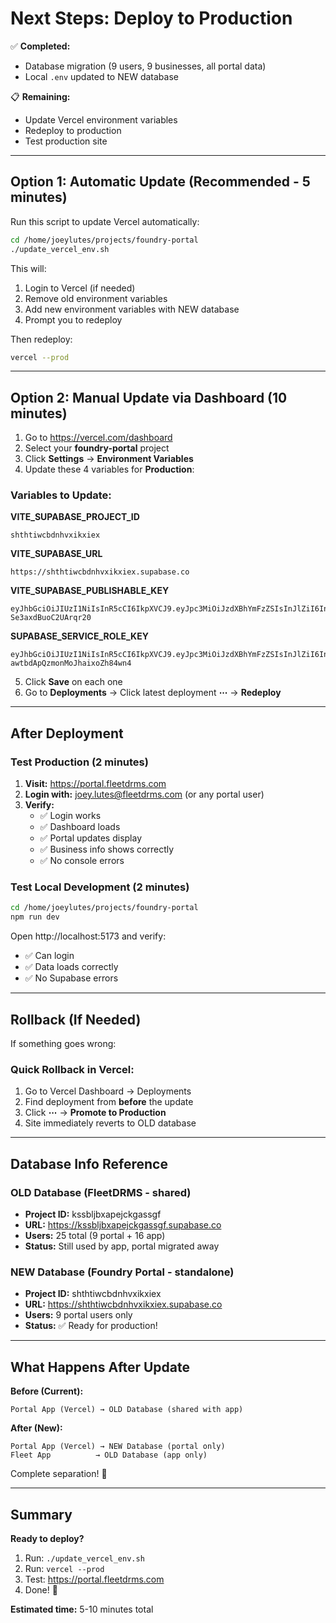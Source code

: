 # Next Steps: Deploy to Production

✅ **Completed:**
- Database migration (9 users, 9 businesses, all portal data)
- Local `.env` updated to NEW database

📋 **Remaining:**
- Update Vercel environment variables
- Redeploy to production
- Test production site

---

## Option 1: Automatic Update (Recommended - 5 minutes)

Run this script to update Vercel automatically:

```bash
cd /home/joeylutes/projects/foundry-portal
./update_vercel_env.sh
```

This will:
1. Login to Vercel (if needed)
2. Remove old environment variables
3. Add new environment variables with NEW database
4. Prompt you to redeploy

Then redeploy:
```bash
vercel --prod
```

---

## Option 2: Manual Update via Dashboard (10 minutes)

1. Go to https://vercel.com/dashboard
2. Select your **foundry-portal** project
3. Click **Settings** → **Environment Variables**
4. Update these 4 variables for **Production**:

### Variables to Update:

**VITE_SUPABASE_PROJECT_ID**
```
shthtiwcbdnhvxikxiex
```

**VITE_SUPABASE_URL**
```
https://shthtiwcbdnhvxikxiex.supabase.co
```

**VITE_SUPABASE_PUBLISHABLE_KEY**
```
eyJhbGciOiJIUzI1NiIsInR5cCI6IkpXVCJ9.eyJpc3MiOiJzdXBhYmFzZSIsInJlZiI6InNodGh0aXdjYmRuaHZ4aWt4aWV4Iiwicm9sZSI6ImFub24iLCJpYXQiOjE3NjE2NjM2ODQsImV4cCI6MjA3NzIzOTY4NH0.ICbmEjGYHr6fXqK024hC4rGO-Se3axdBuoC2UArqr20
```

**SUPABASE_SERVICE_ROLE_KEY**
```
eyJhbGciOiJIUzI1NiIsInR5cCI6IkpXVCJ9.eyJpc3MiOiJzdXBhYmFzZSIsInJlZiI6InNodGh0aXdjYmRuaHZ4aWt4aWV4Iiwicm9sZSI6InNlcnZpY2Vfcm9sZSIsImlhdCI6MTc2MTY2MzY4NCwiZXhwIjoyMDc3MjM5Njg0fQ.7b0k9jLdEltjWLU-awtbdApQzmonMoJhaixoZh84wn4
```

5. Click **Save** on each one
6. Go to **Deployments** → Click latest deployment **⋯** → **Redeploy**

---

## After Deployment

### Test Production (2 minutes)

1. **Visit:** https://portal.fleetdrms.com
2. **Login with:** joey.lutes@fleetdrms.com (or any portal user)
3. **Verify:**
   - ✅ Login works
   - ✅ Dashboard loads
   - ✅ Portal updates display
   - ✅ Business info shows correctly
   - ✅ No console errors

### Test Local Development (2 minutes)

```bash
cd /home/joeylutes/projects/foundry-portal
npm run dev
```

Open http://localhost:5173 and verify:
- ✅ Can login
- ✅ Data loads correctly
- ✅ No Supabase errors

---

## Rollback (If Needed)

If something goes wrong:

### Quick Rollback in Vercel:
1. Go to Vercel Dashboard → Deployments
2. Find deployment from **before** the update
3. Click **⋯** → **Promote to Production**
4. Site immediately reverts to OLD database

---

## Database Info Reference

### OLD Database (FleetDRMS - shared)
- **Project ID:** kssbljbxapejckgassgf
- **URL:** https://kssbljbxapejckgassgf.supabase.co
- **Users:** 25 total (9 portal + 16 app)
- **Status:** Still used by app, portal migrated away

### NEW Database (Foundry Portal - standalone)
- **Project ID:** shthtiwcbdnhvxikxiex
- **URL:** https://shthtiwcbdnhvxikxiex.supabase.co
- **Users:** 9 portal users only
- **Status:** ✅ Ready for production!

---

## What Happens After Update

**Before (Current):**
```
Portal App (Vercel) → OLD Database (shared with app)
```

**After (New):**
```
Portal App (Vercel) → NEW Database (portal only)
Fleet App          → OLD Database (app only)
```

Complete separation! 🎉

---

## Summary

**Ready to deploy?**

1. Run: `./update_vercel_env.sh`
2. Run: `vercel --prod`
3. Test: https://portal.fleetdrms.com
4. Done! 🚀

**Estimated time:** 5-10 minutes total
